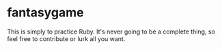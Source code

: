 # fantasygame

This is simply to practice Ruby. It's never going to be a complete thing, so feel free to contribute or lurk all you want.
